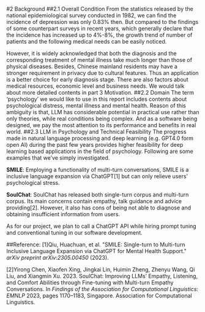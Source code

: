 #2 Background
##2.1 Overall Condition
From the statistics released by the national epidemiological survey conducted in 1982, we can find the incidence of depression was only 0.83% then. But compared to the findings of some counterpart surveys in recent years, which generally declare that the incidence has increased up to 4%-8%, the growth trend of number of patients and the following medical needs can be easily noticed.  

However, it is widely acknowledged that both the diagnosis and the corresponding treatment of mental illness take much longer than those of physical diseases. Besides,  Chinese mainland residents may have a stronger requirement in privacy due to cultural features. Thus an application is a better choice for early diagnosis stage. There are also factors about medical resources, economic level and business needs. We would talk about more detailed contents in part 3 Motivation.
##2.2 Domain
The term ‘psychology’ we would like to use in this report includes contents about psychological distress, mental illness and mental health. Reason of this ambiguity is that, LLM has considerable potential in practical use rather than only theories, while real conditions being complex. And as a software being designed, we pay the most attention to its performance and benefits in real world.
##2.3 LLM in Psychology and Technical Feasibility
The progress made in natural language processing and deep learning (e.g. GPT4.0 form open AI) during the past few years provides higher feasibility for deep learning based applications in the field of psychology. Following are some examples that we’ve simply investigated.  

**SMILE**: Employing a functionality of multi-turn conversations, SMILE is a inclusive language expansion via ChatGPT[1] but can only relieve users’ psychological stress.  

**SoulChat**: SoulChat has released both single-turn corpus and multi-turn corpus. Its main concerns contain empathy, talk guidance and advice providing[2]. However, it also has cons of being not able to diagnose and obtaining insufficient information from users.  

As for our project, we plan to call a ChatGPT API while hiring prompt tuning and conventional tuning in our software development.

##Reference:
[1]Qiu, Huachuan, et al. "SMILE: Single-turn to Multi-turn Inclusive Language Expansion via ChatGPT for Mental Health Support." *arXiv preprint arXiv:2305.00450* (2023).

[2]Yirong Chen, Xiaofen Xing, Jingkai Lin, Huimin Zheng, Zhenyu Wang, Qi Liu, and Xiangmin Xu. 2023. SoulChat: Improving LLMs’ Empathy, Listening, and Comfort Abilities through Fine-tuning with Multi-turn Empathy Conversations. In *Findings of the Association for Computational Linguistics: EMNLP* 2023, pages 1170–1183, Singapore. Association for Computational Linguistics.
